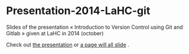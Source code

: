 Presentation-2014-LaHC-git
==========================

Slides of the presentation « Introduction to Version Control using Git and Gitlab » given at LaHC in 2014 (october)

Check out [the presentation](http://twitwi.github.io/Presentation-2014-LaHC-git/) or [a page will all slide](http://twitwi.github.io/Presentation-2014-LaHC-git/git-all.html) .
